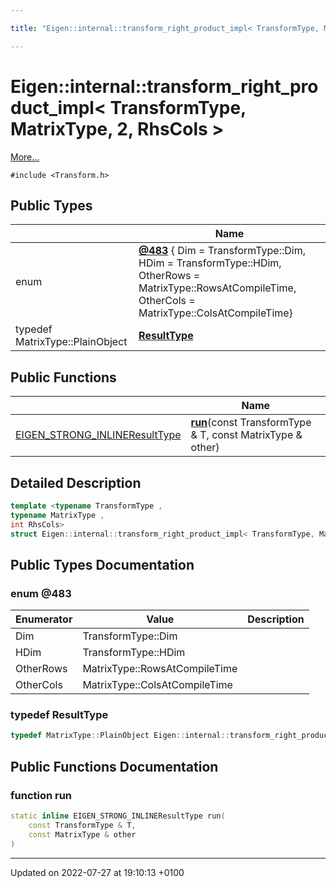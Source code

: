 ```yaml
---

title: "Eigen::internal::transform_right_product_impl< TransformType, MatrixType, 2, RhsCols >"

---
```


# Eigen::internal::transform_right_product_impl< TransformType, MatrixType, 2, RhsCols >



 [More...](#detailed-description)


`#include <Transform.h>`

## Public Types

|                | Name           |
| -------------- | -------------- |
| enum| **[@483](http://example.org/classes/structeigen_1_1internal_1_1transform__right__product__impl_3_01transformtype_00_01matrixtype_00_012_00_01rhscols_01_4/#enum-@483)** { Dim = TransformType::Dim, HDim = TransformType::HDim, OtherRows = MatrixType::RowsAtCompileTime, OtherCols = MatrixType::ColsAtCompileTime} |
| typedef MatrixType::PlainObject | **[ResultType](http://example.org/classes/structeigen_1_1internal_1_1transform__right__product__impl_3_01transformtype_00_01matrixtype_00_012_00_01rhscols_01_4/#typedef-resulttype)**  |

## Public Functions

|                | Name           |
| -------------- | -------------- |
| <a href="http://example.org/files/macros_8h/#define-eigen-strong-inline">EIGEN_STRONG_INLINE</a><a href="http://example.org/classes/structeigen_1_1internal_1_1transform__right__product__impl_3_01transformtype_00_01matrixtype_00_012_00_01rhscols_01_4/#typedef-resulttype">ResultType</a> | **[run](http://example.org/classes/structeigen_1_1internal_1_1transform__right__product__impl_3_01transformtype_00_01matrixtype_00_012_00_01rhscols_01_4/#function-run)**(const TransformType & T, const MatrixType & other) |

## Detailed Description

```cpp
template <typename TransformType ,
typename MatrixType ,
int RhsCols>
struct Eigen::internal::transform_right_product_impl< TransformType, MatrixType, 2, RhsCols >;
```

## Public Types Documentation

### enum @483

| Enumerator | Value | Description |
| ---------- | ----- | ----------- |
| Dim | TransformType::Dim|   |
| HDim | TransformType::HDim|   |
| OtherRows | MatrixType::RowsAtCompileTime|   |
| OtherCols | MatrixType::ColsAtCompileTime|   |




### typedef ResultType

```cpp
typedef MatrixType::PlainObject Eigen::internal::transform_right_product_impl< TransformType, MatrixType, 2, RhsCols >::ResultType;
```


## Public Functions Documentation

### function run

```cpp
static inline EIGEN_STRONG_INLINEResultType run(
    const TransformType & T,
    const MatrixType & other
)
```


-------------------------------

Updated on 2022-07-27 at 19:10:13 +0100